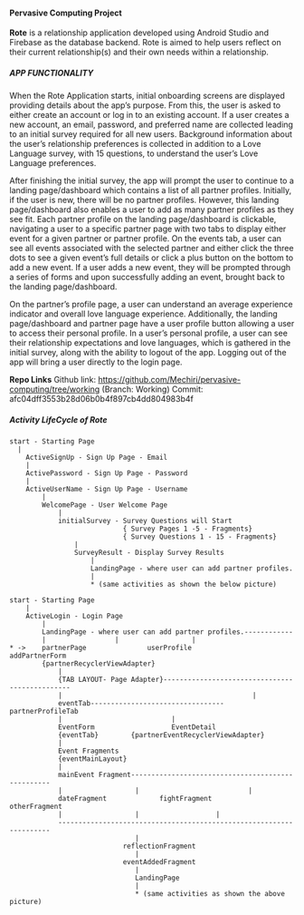 #### Pervasive Computing Project

**Rote** is a relationship application developed using Android Studio and Firebase as the database
backend. Rote is aimed to help users reflect on their current relationship(s) and their own needs
within a relationship.

##### APP FUNCTIONALITY
When the Rote Application starts, initial onboarding screens are displayed providing details
about the app’s purpose. From this, the user is asked to either create an account or log in to an
existing account. If a user creates a new account, an email, password, and preferred name are
collected leading to an initial survey required for all new users. Background information about
the user’s relationship preferences is collected in addition to a Love Language survey, with 15
questions, to understand the user’s Love Language preferences.

After finishing the initial survey, the app will prompt the user to continue to a landing
page/dashboard which contains a list of all partner profiles. Initially, if the user is new, there will
be no partner profiles. However, this landing page/dashboard also enables a user to add as
many partner profiles as they see fit. Each partner profile on the landing page/dashboard is
clickable, navigating a user to a specific partner page with two tabs to display either event for a
given partner or partner profile. On the events tab, a user can see all events associated with the
selected partner and either click the three dots to see a given event’s full details or click a plus
button on the bottom to add a new event. If a user adds a new event, they will be prompted
through a series of forms and upon successfully adding an event, brought back to the landing
page/dashboard.

On the partner’s profile page, a user can understand an average experience indicator and overall
love language experience. Additionally, the landing page/dashboard and partner page have a
user profile button allowing a user to access their personal profile. In a user’s personal profile, a
user can see their relationship expectations and love languages, which is gathered in the initial
survey, along with the ability to logout of the app. Logging out of the app will bring a user
directly to the login page.

**Repo Links**
Github link: https://github.com/Mechiri/pervasive-computing/tree/working (Branch: Working)
Commit: afc04dff3553b28d06b0b4f897cb4dd804983b4f

##### Activity LifeCycle of *Rote*

```
start - Starting Page
  |
	ActiveSignUp - Sign Up Page - Email
	|
	ActivePassword - Sign Up Page - Password
	|
	ActiveUserName - Sign Up Page - Username
		|
		WelcomePage - User Welcome Page
			|
			initialSurvey - Survey Questions will Start
							{ Survey Pages 1 -5 - Fragments}
							{ Survey Questions 1 - 15 - Fragments}
				|
				SurveyResult - Display Survey Results
					|
					LandingPage - where user can add partner profiles.
					|
					* (same activities as shown the below picture)
          
start - Starting Page
	|
	ActiveLogin - Login Page
		|
		LandingPage - where user can add partner profiles.------------
		|			      |				     |
* ->	partnerPage		          userProfile		      addPartnerForm
		{partnerRecyclerViewAdapter}
			|
			{TAB LAYOUT- Page Adapter}-----------------------------------------------
			|						                        |
			eventTab---------------------------------	                partnerProfileTab				
			|			                |
			EventForm		            EventDetail
			{eventTab}		  {partnerEventRecyclerViewAdapter}
			|
			Event Fragments
			{eventMainLayout}
			|
			mainEvent Fragment--------------------------------------------------
			|			       |		                   |
			dateFragment             fightFragment		              otherFragment
			|			       |				   |
			--------------------------------------------------------------------
						       |
					        reflectionFragment
						       |
					        eventAddedFragment
						       |
					           LandingPage
						       |
						       * (same activities as shown the above picture)
```							
